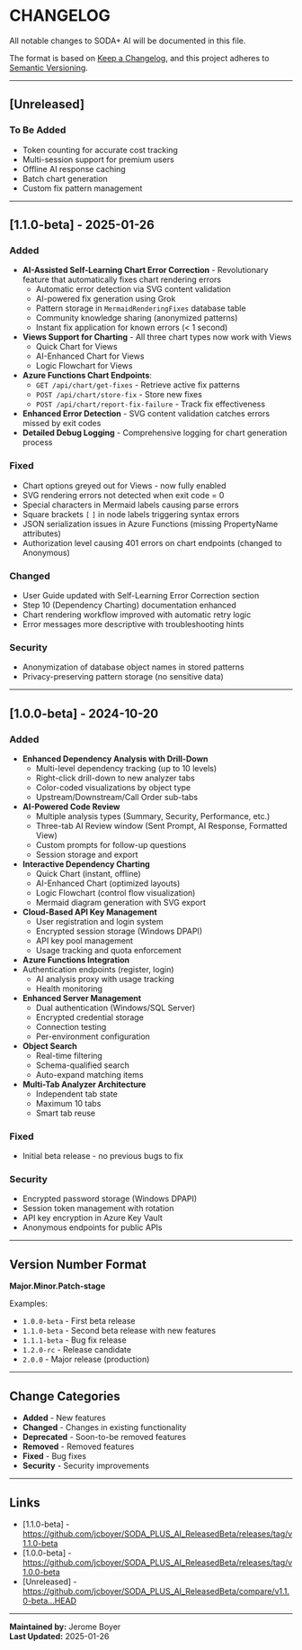 # CHANGELOG

All notable changes to SODA+ AI will be documented in this file.

The format is based on [Keep a Changelog](https://keepachangelog.com/en/1.0.0/),
and this project adheres to [Semantic Versioning](https://semver.org/spec/v2.0.0.html).

---

## [Unreleased]

### To Be Added
- Token counting for accurate cost tracking
- Multi-session support for premium users
- Offline AI response caching
- Batch chart generation
- Custom fix pattern management

---

## [1.1.0-beta] - 2025-01-26

### Added
- **AI-Assisted Self-Learning Chart Error Correction** - Revolutionary feature that automatically fixes chart rendering errors
  - Automatic error detection via SVG content validation
  - AI-powered fix generation using Grok
  - Pattern storage in `MermaidRenderingFixes` database table
  - Community knowledge sharing (anonymized patterns)
  - Instant fix application for known errors (< 1 second)
- **Views Support for Charting** - All three chart types now work with Views
  - Quick Chart for Views
  - AI-Enhanced Chart for Views
  - Logic Flowchart for Views
- **Azure Functions Chart Endpoints**:
  - `GET /api/chart/get-fixes` - Retrieve active fix patterns
  - `POST /api/chart/store-fix` - Store new fixes
  - `POST /api/chart/report-fix-failure` - Track fix effectiveness
- **Enhanced Error Detection** - SVG content validation catches errors missed by exit codes
- **Detailed Debug Logging** - Comprehensive logging for chart generation process

### Fixed
- Chart options greyed out for Views - now fully enabled
- SVG rendering errors not detected when exit code = 0
- Special characters in Mermaid labels causing parse errors
- Square brackets `[` `]` in node labels triggering syntax errors
- JSON serialization issues in Azure Functions (missing PropertyName attributes)
- Authorization level causing 401 errors on chart endpoints (changed to Anonymous)

### Changed
- User Guide updated with Self-Learning Error Correction section
- Step 10 (Dependency Charting) documentation enhanced
- Chart rendering workflow improved with automatic retry logic
- Error messages more descriptive with troubleshooting hints

### Security
- Anonymization of database object names in stored patterns
- Privacy-preserving pattern storage (no sensitive data)

---

## [1.0.0-beta] - 2024-10-20

### Added
- **Enhanced Dependency Analysis with Drill-Down**
  - Multi-level dependency tracking (up to 10 levels)
  - Right-click drill-down to new analyzer tabs
  - Color-coded visualizations by object type
  - Upstream/Downstream/Call Order sub-tabs
- **AI-Powered Code Review**
  - Multiple analysis types (Summary, Security, Performance, etc.)
  - Three-tab AI Review window (Sent Prompt, AI Response, Formatted View)
  - Custom prompts for follow-up questions
  - Session storage and export
- **Interactive Dependency Charting**
  - Quick Chart (instant, offline)
  - AI-Enhanced Chart (optimized layouts)
  - Logic Flowchart (control flow visualization)
  - Mermaid diagram generation with SVG export
- **Cloud-Based API Key Management**
  - User registration and login system
  - Encrypted session storage (Windows DPAPI)
  - API key pool management
  - Usage tracking and quota enforcement
- **Azure Functions Integration**
- Authentication endpoints (register, login)
  - AI analysis proxy with usage tracking
  - Health monitoring
- **Enhanced Server Management**
  - Dual authentication (Windows/SQL Server)
  - Encrypted credential storage
  - Connection testing
  - Per-environment configuration
- **Object Search**
  - Real-time filtering
  - Schema-qualified search
  - Auto-expand matching items
- **Multi-Tab Analyzer Architecture**
  - Independent tab state
  - Maximum 10 tabs
  - Smart tab reuse

### Fixed
- Initial beta release - no previous bugs to fix

### Security
- Encrypted password storage (Windows DPAPI)
- Session token management with rotation
- API key encryption in Azure Key Vault
- Anonymous endpoints for public APIs

---

## Version Number Format

**Major.Minor.Patch-stage**

Examples:
- `1.0.0-beta` - First beta release
- `1.1.0-beta` - Second beta release with new features
- `1.1.1-beta` - Bug fix release
- `1.2.0-rc` - Release candidate
- `2.0.0` - Major release (production)

---

## Change Categories

- **Added** - New features
- **Changed** - Changes in existing functionality
- **Deprecated** - Soon-to-be removed features
- **Removed** - Removed features
- **Fixed** - Bug fixes
- **Security** - Security improvements

---

## Links

- [1.1.0-beta] - https://github.com/jcboyer/SODA_PLUS_AI_ReleasedBeta/releases/tag/v1.1.0-beta
- [1.0.0-beta] - https://github.com/jcboyer/SODA_PLUS_AI_ReleasedBeta/releases/tag/v1.0.0-beta
- [Unreleased] - https://github.com/jcboyer/SODA_PLUS_AI_ReleasedBeta/compare/v1.1.0-beta...HEAD

---

**Maintained by:** Jerome Boyer  
**Last Updated:** 2025-01-26
